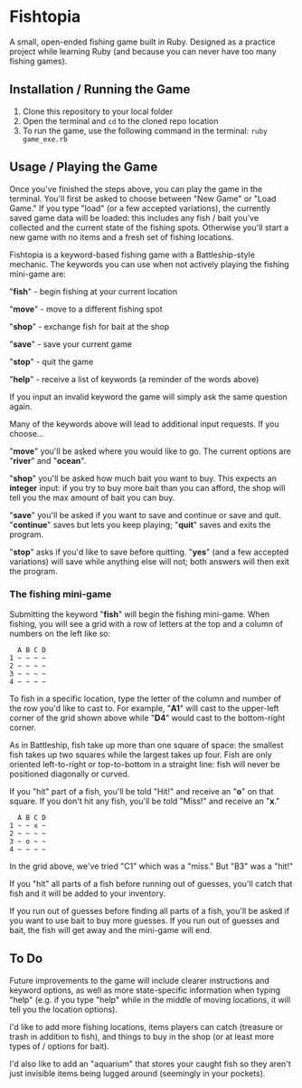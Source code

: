 # Fishtopia

A small, open-ended fishing game built in Ruby.  Designed as a practice project while learning Ruby (and because you can never have too many fishing games).

## Installation / Running the Game

1. Clone this repository to your local folder
2. Open the terminal and `cd` to the cloned repo location
3. To run the game, use the following command in the terminal: `ruby game_exe.rb`

## Usage / Playing the Game

Once you've finished the steps above, you can play the game in the terminal.  You'll first be asked to choose between "New Game" or "Load Game."  If you type "load" (or a few accepted variations), the currently saved game data will be loaded: this includes any fish / bait you've collected and the current state of the fishing spots.  Otherwise you'll start a new game with no items and a fresh set of fishing locations.

Fishtopia is a keyword-based fishing game with a Battleship-style mechanic.  The keywords you can use when not actively playing the fishing mini-game are:

"**fish**" - begin fishing at your current location

"**move**" - move to a different fishing spot

"**shop**" - exchange fish for bait at the shop

"**save**" - save your current game

"**stop**" - quit the game

"**help**" - receive a list of keywords (a reminder of the words above)

If you input an invalid keyword the game will simply ask the same question again.


Many of the keywords above will lead to additional input requests.  If you choose...

"**move**" you'll be asked where you would like to go.  The current options are "**river**" and "**ocean**".

"**shop**" you'll be asked how much bait you want to buy.  This expects an **integer** input: if you try to buy more bait than you can afford, the shop will tell you the max amount of bait you can buy.

"**save**" you'll be asked if you want to save and continue or save and quit.  "**continue**" saves but lets you keep playing; "**quit**" saves and exits the program.

"**stop**" asks if you'd like to save before quitting.  "**yes**" (and a few accepted variations) will save while anything else will not; both answers will then exit the program.

### The fishing mini-game

Submitting the keyword "**fish**" will begin the fishing mini-game.  When fishing, you will see a grid with a row of letters at the top and a column of numbers on the left like so:
```
  A B C D
1 ~ ~ ~ ~
2 ~ ~ ~ ~
3 ~ ~ ~ ~
4 ~ ~ ~ ~
```  
To fish in a specific location, type the letter of the column and number of the row you'd like to cast to.  For example, "**A1**" will cast to the upper-left corner of the grid shown above while "**D4**" would cast to the bottom-right corner.

As in Battleship, fish take up more than one square of space: the smallest fish takes up two squares while the largest takes up four.  Fish are only oriented left-to-right or top-to-bottom in a straight line: fish will never be positioned diagonally or curved.

If you "hit" part of a fish, you'll be told "Hit!" and receive an "**o**" on that square.  If you don't hit any fish, you'll be told "Miss!" and receive an "**x**."  
```
  A B C D
1 ~ ~ x ~
2 ~ ~ ~ ~
3 ~ o ~ ~
4 ~ ~ ~ ~
```
In the grid above, we've tried "C1" which was a "miss."  But "B3" was a "hit!"

If you "hit" all parts of a fish before running out of guesses, you'll catch that fish and it will be added to your inventory.

If you run out of guesses before finding all parts of a fish, you'll be asked if you want to use bait to buy more guesses.  If you run out of guesses and bait, the fish will get away and the mini-game will end.

## To Do

Future improvements to the game will include clearer instructions and keyword options, as well as more state-specific information when typing "help" (e.g. if you type "help" while in the middle of moving locations, it will tell you the location options).

I'd like to add more fishing locations, items players can catch (treasure or trash in addition to fish), and things to buy in the shop (or at least more types of / options for bait).

I'd also like to add an "aquarium" that stores your caught fish so they aren't just invisible items being lugged around (seemingly in your pockets).
